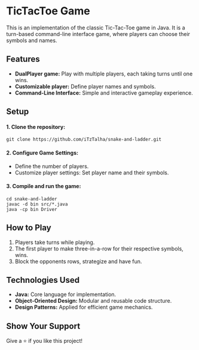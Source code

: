 # TicTacToe Game
This is an implementation of the classic Tic-Tac-Toe game in Java. It is a turn-based command-line interface game, where players can choose their symbols and names. 

## Features
* **DualPlayer game:** Play with multiple players, each taking turns until one wins.
* **Customizable player:** Define player names and symbols.
* **Command-Line Interface:** Simple and interactive gameplay experience.

## Setup
#### 1. Clone the repository:
```console 
git clone https://github.com/iTzTalha/snake-and-ladder.git
```

#### 2. Configure Game Settings:
* Define the number of players.
* Customize player settings: Set player name and their symbols.

#### 3. Compile and run the game:
```console 
cd snake-and-ladder
javac -d bin src/*.java
java -cp bin Driver
```

## How to Play
1. Players take turns while playing.
2. The first player to make three-in-a-row for their respective symbols, wins.
3. Block the opponents rows, strategize and have fun.

## Technologies Used
* **Java:** Core language for implementation.
* **Object-Oriented Design:** Modular and reusable code structure.
* **Design Patterns:** Applied for efficient game mechanics.

## Show Your Support
Give a ⭐️ if you like this project!
